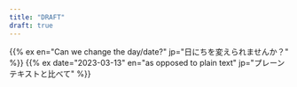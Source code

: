 ```yaml
---
title: "DRAFT"
draft: true
---
```


{{% ex en="Can we change the day/date?" jp="日にちを変えられませんか？" %}}
{{% ex date="2023-03-13" en="as opposed to plain text" jp="プレーンテキストと比べて" %}}

